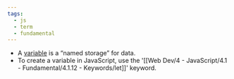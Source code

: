 ```yaml
---
tags:
  - js
  - term
  - fundamental
---
```


- A [variable](https://en.wikipedia.org/wiki/Variable_\(computer_science\)) is a “named storage” for data. 
- To create a variable in JavaScript, use the '[[Web Dev/4 - JavaScript/4.1 - Fundamental/4.1.12 - Keywords/let]]' keyword.